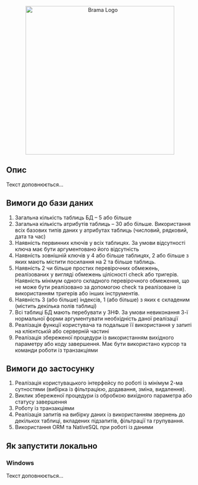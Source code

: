 <p align="center"><img src="https://raw.githubusercontent.com/laravel/art/master/logo-lockup/5%20SVG/2%20CMYK/1%20Full%20Color/laravel-logolockup-cmyk-red.svg" width="400" alt="Brama Logo"></p>

## Опис

Текст доповнюється...

## Вимоги до бази даних

1. Загальна кількість таблиць БД – 5 або більше
2. Загальна кількість атрибутів таблиць – 30 або більше.
   Використання всіх базових типів даних у атрибутах таблиць (числовий,
   рядковий, дата та час)
3. Наявність первинних ключів у всіх таблицях. За умови відсутності ключа має бути аргументовано його відсутність
4. Наявність зовнішній ключів у 4 або більше таблицях, 2 або більше з яких мають містити посилання на 2 та більше таблиць.
5. Наявність 2 чи більше простих перевірочних обмежень,
   реалізованих у вигляді обмежень цілісності check або тригерів. Наявність мінімум одного складного перевірочного обмеження, що не може бути реалізовано за допомогою check та реалізоване із використанням тригерів або інших інструментів.
6. Наявність 3 (або більше) індексів, 1 (або більше) з яких є
   складеним (містить декілька полів таблиці)
7. Всі таблиці БД мають перебувати у 3НФ. За умови невиконання 3-ї нормальної форми аргументувати необхідність даної реалізації
8. Реалізація функції користувача та подальше її використання у
   запиті на клієнтській або серверній частині
9. Реалізація збереженої процедури із використанням вихідного
   параметру або коду завершення. Має бути використано курсор та команди роботи із транзакціями

## Вимоги до застосунку

1. Реалізація користувацького інтерфейсу по роботі із мінімум 2-ма сутностями (вибірка із фільтрацією, додавання, зміна, видалення).
2. Виклик збереженої процедури із обробкою вихідного параметра або статусу завершення
3. Роботу із транзакціями
4. Реалізація запитів на вибірку даних із використанням звернень до декількох таблиці, вкладених підзапитів, фільтрації та групування.
5. Використання ORM та NativeSQL при роботі із даними

## Як запустити локально

### Windows

Текст доповнюється...
